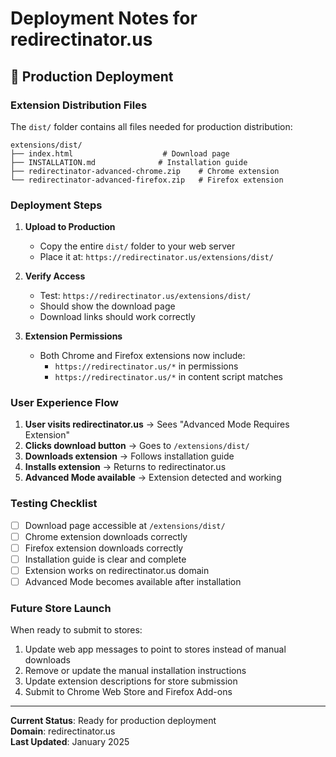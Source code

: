 # Deployment Notes for redirectinator.us

## 🚀 Production Deployment

### Extension Distribution Files

The `dist/` folder contains all files needed for production distribution:

```
extensions/dist/
├── index.html                    # Download page
├── INSTALLATION.md              # Installation guide
├── redirectinator-advanced-chrome.zip    # Chrome extension
└── redirectinator-advanced-firefox.zip   # Firefox extension
```

### Deployment Steps

1. **Upload to Production**
   - Copy the entire `dist/` folder to your web server
   - Place it at: `https://redirectinator.us/extensions/dist/`

2. **Verify Access**
   - Test: `https://redirectinator.us/extensions/dist/`
   - Should show the download page
   - Download links should work correctly

3. **Extension Permissions**
   - Both Chrome and Firefox extensions now include:
     - `https://redirectinator.us/*` in permissions
     - `https://redirectinator.us/*` in content script matches

### User Experience Flow

1. **User visits redirectinator.us** → Sees "Advanced Mode Requires Extension"
2. **Clicks download button** → Goes to `/extensions/dist/`
3. **Downloads extension** → Follows installation guide
4. **Installs extension** → Returns to redirectinator.us
5. **Advanced Mode available** → Extension detected and working

### Testing Checklist

- [ ] Download page accessible at `/extensions/dist/`
- [ ] Chrome extension downloads correctly
- [ ] Firefox extension downloads correctly
- [ ] Installation guide is clear and complete
- [ ] Extension works on redirectinator.us domain
- [ ] Advanced Mode becomes available after installation

### Future Store Launch

When ready to submit to stores:

1. Update web app messages to point to stores instead of manual downloads
2. Remove or update the manual installation instructions
3. Update extension descriptions for store submission
4. Submit to Chrome Web Store and Firefox Add-ons

---

**Current Status**: Ready for production deployment  
**Domain**: redirectinator.us  
**Last Updated**: January 2025
